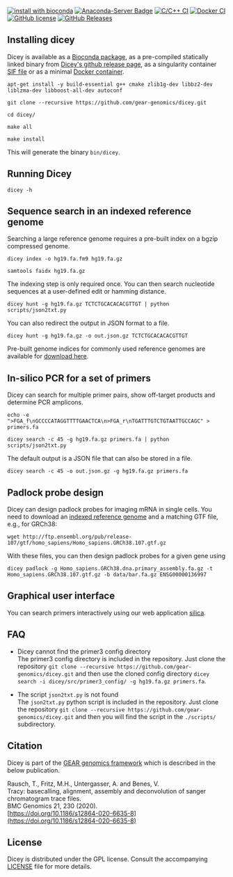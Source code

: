 [![install with bioconda](https://img.shields.io/badge/install%20with-bioconda-brightgreen.svg?style=flat-square)](http://bioconda.github.io/recipes/dicey/README.html)
[![Anaconda-Server Badge](https://anaconda.org/bioconda/dicey/badges/downloads.svg)](https://anaconda.org/bioconda/dicey)
[![C/C++ CI](https://github.com/gear-genomics/dicey/workflows/C/C++%20CI/badge.svg)](https://github.com/gear-genomics/dicey/actions)
[![Docker CI](https://github.com/gear-genomics/dicey/workflows/Docker%20CI/badge.svg)](https://hub.docker.com/r/geargenomics/dicey/)
[![GitHub license](https://img.shields.io/badge/License-GPLv3-blue.svg)](https://github.com/gear-genomics/dicey/blob/master/LICENSE)
[![GitHub Releases](https://img.shields.io/github/release/gear-genomics/dicey.svg)](https://github.com/gear-genomics/dicey/releases)

## Installing dicey

Dicey is available as a [Bioconda package](https://anaconda.org/bioconda/dicey), as a pre-compiled statically linked binary from [Dicey's github release page](https://github.com/gear-genomics/dicey/releases), as a singularity container [SIF file](https://github.com/gear-genomics/dicey/releases) or as a minimal [Docker container](https://hub.docker.com/r/geargenomics/dicey/).

`apt-get install -y build-essential g++ cmake zlib1g-dev libbz2-dev liblzma-dev libboost-all-dev autoconf`

`git clone --recursive https://github.com/gear-genomics/dicey.git`

`cd dicey/`

`make all`

`make install`

This will generate the binary `bin/dicey`.


## Running Dicey

`dicey -h`

## Sequence search in an indexed reference genome

Searching a large reference genome requires a pre-built index on a bgzip compressed genome.

`dicey index -o hg19.fa.fm9 hg19.fa.gz`

`samtools faidx hg19.fa.gz`

The indexing step is only required once. You can then search nucleotide sequences at a user-defined edit or hamming distance.

`dicey hunt -g hg19.fa.gz TCTCTGCACACACGTTGT | python scripts/json2txt.py`

You can also redirect the output in JSON format to a file.

`dicey hunt -g hg19.fa.gz -o out.json.gz TCTCTGCACACACGTTGT`

Pre-built genome indices for commonly used reference genomes are available for [download here](https://gear-genomics.embl.de/data/tracy/).


## In-silico PCR for a set of primers

Dicey can search for multiple primer pairs, show off-target products and determine PCR amplicons.

`echo -e ">FGA_f\nGCCCCATAGGTTTTGAACTCA\n>FGA_r\nTGATTTGTCTGTAATTGCCAGC" > primers.fa`

`dicey search -c 45 -g hg19.fa.gz primers.fa | python scripts/json2txt.py`

The default output is a JSON file that can also be stored in a file.

`dicey search -c 45 -o out.json.gz -g hg19.fa.gz primers.fa`


## Padlock probe design

Dicey can design padlock probes for imaging mRNA in single cells. You need to download an [indexed reference genome](https://gear-genomics.embl.de/data/tracy/) and a matching GTF file, e.g., for GRCh38:

`wget http://ftp.ensembl.org/pub/release-107/gtf/homo_sapiens/Homo_sapiens.GRCh38.107.gtf.gz`

With these files, you can then design padlock probes for a given gene using

`dicey padlock -g Homo_sapiens.GRCh38.dna.primary_assembly.fa.gz -t Homo_sapiens.GRCh38.107.gtf.gz -b data/bar.fa.gz ENSG00000136997`


## Graphical user interface

You can search primers interactively using our web application [silica](https://www.gear-genomics.com/silica/).


## FAQ

* Dicey cannot find the primer3 config directory    
The primer3 config directory is included in the repository. Just clone the repository `git clone --recursive https://github.com/gear-genomics/dicey.git` and then use the cloned config directory `dicey search -i dicey/src/primer3_config/ -g hg19.fa.gz primers.fa`.

* The script `json2txt.py` is not found     
The `json2txt.py` python script is included in the repository. Just clone the repository `git clone --recursive https://github.com/gear-genomics/dicey.git` and then you will find the script in the `./scripts/` subdirectory.


## Citation

Dicey is part of the [GEAR genomics framework](https://www.gear-genomics.com) which is described in the below publication.

Rausch, T., Fritz, M.H., Untergasser, A. and Benes, V.         
Tracy: basecalling, alignment, assembly and deconvolution of sanger chromatogram trace files.             
BMC Genomics 21, 230 (2020).             
[https://doi.org/10.1186/s12864-020-6635-8](https://doi.org/10.1186/s12864-020-6635-8)


## License

Dicey is distributed under the GPL license. Consult the accompanying [LICENSE](https://github.com/gear-genomics/dicey/blob/master/LICENSE) file for more details.
